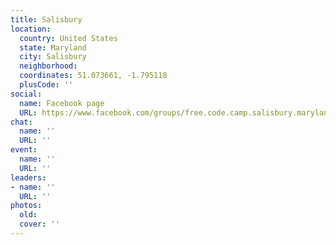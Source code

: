 ```yaml
---
title: Salisbury
location:
  country: United States
  state: Maryland
  city: Salisbury
  neighborhood: 
  coordinates: 51.073661, -1.795118
  plusCode: ''
social:
  name: Facebook page
  URL: https://www.facebook.com/groups/free.code.camp.salisbury.maryland
chat:
  name: ''
  URL: ''
event:
  name: ''
  URL: ''
leaders:
- name: ''
  URL: ''
photos:
  old: 
  cover: ''
---
```

